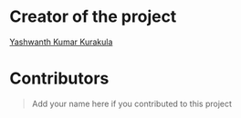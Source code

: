 # Creator of the project

[Yashwanth Kumar Kurakula](https://github.com/Yashwanth-Kumar-Kurakula)

# Contributors

> Add your name here if you contributed to this project
